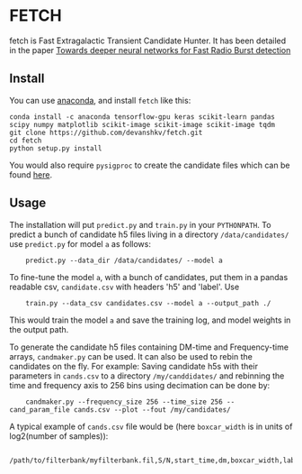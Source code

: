 # FETCH

fetch is Fast Extragalactic Transient Candidate Hunter. It has been detailed in the paper [Towards deeper neural networks for Fast Radio Burst detection](https://arxiv.org/abs/1902.06343)

Install
---

You can use [anaconda](https://www.continuum.io/downloads), and install `fetch` like this:

    conda install -c anaconda tensorflow-gpu keras scikit-learn pandas scipy numpy matplotlib scikit-image scikit-image scikit-image tqdm 
    git clone https://github.com/devanshkv/fetch.git
    cd fetch
    python setup.py install
    
You would also require `pysigproc` to create the candidate files which can be found [here](https://github.com/devanshkv/pysigproc).

Usage
---
The installation will put `predict.py` and `train.py` in your `PYTHONPATH`. To predict a bunch of candidate h5 files living in a directory `/data/candidates/` use `predict.py` for model `a` as follows:

        predict.py --data_dir /data/candidates/ --model a
        
To fine-tune the model `a`, with a bunch of candidates, put them in a pandas readable csv, `candidate.csv` with headers 'h5' and 'label'. Use

        train.py --data_csv candidates.csv --model a --output_path ./
        
This would train the model `a` and save the training log, and model weights in the output path.

To generate the candidate h5 files containing DM-time and Frequency-time arrays, `candmaker.py` can be used. It can also be used to rebin the candidates on the fly. For example: Saving candidate h5s with their parameters in `cands.csv` to a directory `/my/canddidates/` and rebinning the time and frequency axis to 256 bins using decimation can be done by: 

        candmaker.py --frequency_size 256 --time_size 256 --cand_param_file cands.csv --plot --fout /my/candidates/
        
A typical example of `cands.csv` file would be (here `boxcar_width` is in units of log2(number of samples)):
        
        /path/to/filterbank/myfilterbank.fil,S/N,start_time,dm,boxcar_width,label
